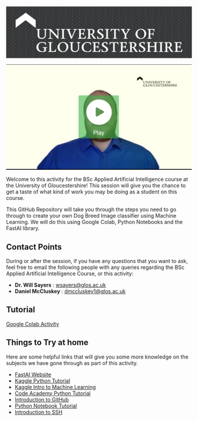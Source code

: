 
![Tasterheader](IMG-All/uoglogo.png)

[![Watch the video](IMG-All/intro.PNG)](https://estream.glos.ac.uk/View.aspx?id=27347~5k~cBWyC3GVUs&code=DI~fIAMabwqeKOkKPSYa6SuIRK4IyM5DxyHnvOoClySxTaG6KOEaSakOIB0GzyyNpoZHWfE&ax=7H~QAypUOEkrYbJII)

Welcome to this activity for the BSc Applied Artificial Intelligence course at the University of Gloucestershire! This session will give you the chance to get a taste of what kind of work you may be doing as a student on this course.

This GitHub Repository will take you through the steps you need to go through to create your own Dog Breed Image classifier using Machine Learning.
We will do this using Google Colab, Python Notebooks and the FastAI library.

## Contact Points
During or after the session, if you have any questions that you want to ask, feel free to email the following people with any queries regarding the BSc Applied Artificial Intelligence Course, or this activity:

- **Dr. Will Sayers** : [wsayers@glos.ac.uk](mailto:wsayers@glos.ac.uk)
- **Daniel McCluskey** : [dmccluskey1@glos.ac.uk](mailto:dmccluskey1@glos.ac.uk)

## Tutorial

[Google Colab Activity](https://colab.research.google.com/drive/11eKNC2xuJGvnbvTc6ux613QWszXPpOLS#scrollTo=jD2HjilnLztW)

## Things to Try at home
Here are some helpful links that will give you some more knowledge on the subjects we have gone through as part of this activity.

- [FastAI Website](https://www.fast.ai/)
- [Kaggle Python Tutorial](https://www.kaggle.com/learn/python)
- [Kaggle Intro to Machine Learning](https://www.kaggle.com/learn/intro-to-machine-learning)
- [Code Academy Python Tutorial](https://www.codecademy.com/catalog/language/python)
- [Introduction to GitHub](https://guides.github.com/activities/hello-world/)
- [Python Notebook Tutorial](https://www.dataquest.io/blog/jupyter-notebook-tutorial/)
- [Introduction to SSH](https://www.hostinger.co.uk/tutorials/ssh-tutorial-how-does-ssh-work)

